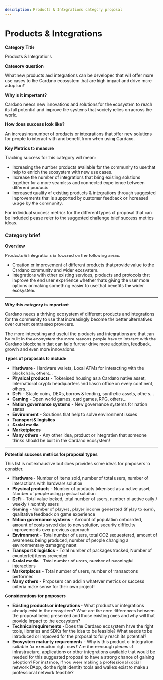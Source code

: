 ```yaml
---
description: Products & Integrations category proposal
---
```


# Products & Integrations

**Category Title**

Products & Integrations

**Category question**

What new products and integrations can be developed that will offer more use cases to the Cardano ecosystem that are high impact and drive more adoption?&#x20;

**Why is it important?**

Cardano needs new innovations and solutions for the ecosystem to reach its full potential and improve the systems that society relies on across the world.

**How does success look like?**

An increasing number of products or integrations that offer new solutions for people to interact with and benefit from when using Cardano.

**Key Metrics to measure**

Tracking success for this category will mean:

* Increasing the number products available for the community to use that help to enrich the ecosystem with new use cases.
* Increase the number of integrations that bring existing solutions together for a more seamless and connected experience between different products.
* Increased quality of existing products & integrations through suggested improvements that is supported by customer feedback or increased usage by the community.



For individual success metrics for the different types of proposal that can be included please refer to the suggested challenge brief success metrics ideas.



### **Category brief**

**Overview**

Products & Integrations is focused on the following areas:

* Creation or improvement of different products that provide value to the Cardano community and wider ecosystem.
* Integrations with other existing services, products and protocols that improve the end user experience whether thats giving the user more options or making something easier to use that benefits the wider ecosystem.&#x20;

****

**Why this category is important**

Cardano needs a thriving ecosystem of different products and integrations for the community to use that increasingly become the better alternatives over current centralised providers.

The more interesting and useful the products and integrations are that can be built in the ecosystem the more reasons people have to interact with the Cardano blockchain that can help further drive more adoption, feedback, growth and even more innovations.



**Types of proposals to include**

* **Hardware** - Hardware wallets, Local ATMs for interacting with the blockchain, others...
* **Physical products** - Tokenised housing as a Cardano native asset, International crypto headquarters and liason office on every continent, others...
* **DeFi** - Stable coins, DEXs, borrow & lending, synthetic assets, others...
* **Gaming** - Open world games, card games, RPG, others...
* **Nation governance systems** - New governance systems for nation states
* **Environment** - Solutions that help to solve environment issues
* **Transport & logistics**
* **Social media**
* **Marketplaces**
* **Many others** - Any other idea, product or integration that someone thinks should be built in the Cardano ecosystem!

****

**Potential success metrics for proposal types**

This list is not exhaustive but does provides some ideas for proposers to consider.

* **Hardware** - Number of items sold, number of total users, number of interactions with hardware solution
* **Physical products** - Number of products tokenised as a native asset, Number of people using physical solution
* **DeFi** - Total value locked, total number of users, number of active daily / weekly / monthly users
* **Gaming** - Number of players, player income generated (if play to earn), qualitative feedback on game experience
* **Nation governance systems** - Amount of population onboarded, amount of costs saved due to new solution, security difficulty improvements over previous approach
* **Environment** - Total number of users, total CO2 sequestered, amount of awareness being produced, number of people changing a environmentally damaging habit&#x20;
* **Transport & logistics** - Total number of packages tracked, Number of counterfeit items prevented&#x20;
* **Social media** - Total number of users, number of meaningful interactions
* **Marketplaces** - Total number of users, number of transactions performed
* **Many others** - Proposers can add in whatever metrics or success criteria make sense for their own project!



**Considerations for proposers**

* **Existing products or integrations** - What products or integrations already exist in the ecosystem? What are the core differences between the proposal being presented and those existing ones and why will that provide impact to the ecosystem?
* **Technical requirements** - Does the Cardano ecosystem have the right tools, libraries and SDKs for the idea to be feasible? What needs to be introduced or improved for the proposal to fully reach its potential?
* **Ecosystem maturity requirements** - Why is this product or integration suitable for execution right now? Are there enough pieces of infrastructure, applications or other integrations available that would be needed for this suggested proposal to have a strong chance of gaining adoption? For instance, if you were making a professional social network DApp, do the right identity tools and wallets exist to make a professional network feasible?
